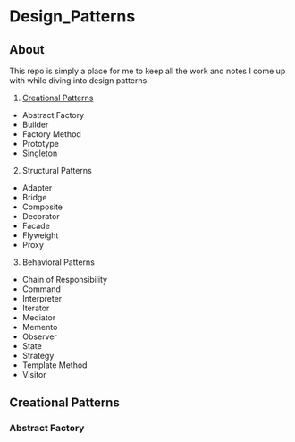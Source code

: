 # Design_Patterns

## About

This repo is simply a place for me to keep all the work and notes I come up with while diving into design patterns.

1. [Creational Patterns](#creational-patterns)
  - Abstract Factory
  - Builder
  - Factory Method
  - Prototype
  - Singleton
2. Structural Patterns
  - Adapter
  - Bridge
  - Composite
  - Decorator
  - Facade
  - Flyweight
  - Proxy
3. Behavioral Patterns
  - Chain of Responsibility
  - Command
  - Interpreter
  - Iterator
  - Mediator
  - Memento
  - Observer
  - State
  - Strategy
  - Template Method
  - Visitor

## Creational Patterns

### Abstract Factory
